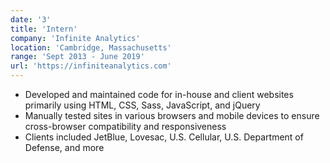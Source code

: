 ```yaml
---
date: '3'
title: 'Intern'
company: 'Infinite Analytics'
location: 'Cambridge, Massachusetts'
range: 'Sept 2013 - June 2019'
url: 'https://infiniteanalytics.com'
---
```


- Developed and maintained code for in-house and client websites primarily using HTML, CSS, Sass, JavaScript, and jQuery
- Manually tested sites in various browsers and mobile devices to ensure cross-browser compatibility and responsiveness
- Clients included JetBlue, Lovesac, U.S. Cellular, U.S. Department of Defense, and more
